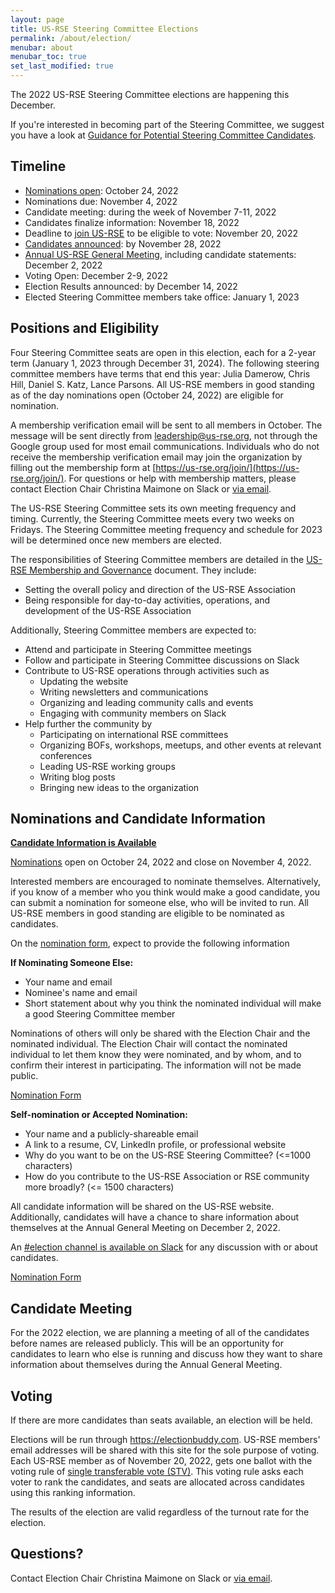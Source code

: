 ```yaml
---
layout: page
title: US-RSE Steering Committee Elections
permalink: /about/election/
menubar: about
menubar_toc: true
set_last_modified: true
---
```


The 2022 US-RSE Steering Committee elections are happening this December.

If you're interested in becoming part of the Steering Committee, we suggest you have a look at [Guidance for Potential Steering Committee Candidates](/2022-07-01-candidate-guidance/).

## Timeline

* [Nominations open](https://docs.google.com/forms/d/e/1FAIpQLSeo7GfAiWXPioHpl4s5BWaYHl5FIxMWeIaTAY5ZNhJDgBAgXQ/viewform?usp=sf_link): October 24, 2022
* Nominations due: November 4, 2022
* Candidate meeting: during the week of November 7-11, 2022
* Candidates finalize information: November 18, 2022
* Deadline to [join US-RSE](/join) to be eligible to vote: November 20, 2022
* [Candidates announced](/2022-11-18-sc-candidates/): by November 28, 2022
* [Annual US-RSE General Meeting](/events/2022/2022-12-AGM/), including candidate statements: December 2, 2022
* Voting Open: December 2-9, 2022
* Election Results announced: by December 14, 2022
* Elected Steering Committee members take office: January 1, 2023

## Positions and Eligibility

Four Steering Committee seats are open in this election, each for a 2-year term (January 1, 2023 through December 31, 2024). The following steering committee members have terms that end this year: Julia Damerow, Chris Hill, Daniel S. Katz, Lance Parsons. All US-RSE members in good standing as of the day nominations open (October 24, 2022) are eligible for nomination.

A membership verification email will be sent to all members in October. The message will be sent directly from leadership@us-rse.org, not through the Google group used for most email communications.   Individuals who do not receive the membership verification email may join the organization by filling out the membership form at [https://us-rse.org/join/](https://us-rse.org/join/).  For questions or help with membership matters, please contact Election Chair Christina Maimone on Slack or [via email](mailto:christina.maimone@northwestern.edu).

The US-RSE Steering Committee sets its own meeting frequency and timing.  Currently, the Steering Committee meets every two weeks on Fridays.  The Steering Committee meeting frequency and schedule for 2023 will be determined once new members are elected.

The responsibilities of Steering Committee members are detailed in the [US-RSE Membership and Governance](https://github.com/USRSE/documents/blob/master/governance.md) document. They include:

* Setting the overall policy and direction of the US-RSE Association
* Being responsible for day-to-day activities, operations, and development of the US-RSE Association

Additionally, Steering Committee members are expected to:

* Attend and participate in Steering Committee meetings
* Follow and participate in Steering Committee discussions on Slack
* Contribute to US-RSE operations through activities such as
  * Updating the website
  * Writing newsletters and communications
  * Organizing and leading community calls and events
  * Engaging with community members on Slack
* Help further the community by
  * Participating on international RSE committees
  * Organizing BOFs, workshops, meetups, and other events at relevant conferences
  * Leading US-RSE working groups
  * Writing blog posts
  * Bringing new ideas to the organization

## Nominations and Candidate Information

**[Candidate Information is Available](/2022-11-18-sc-candidates/)**

[Nominations](https://docs.google.com/forms/d/e/1FAIpQLSeo7GfAiWXPioHpl4s5BWaYHl5FIxMWeIaTAY5ZNhJDgBAgXQ/viewform?usp=sf_link) open on October 24, 2022 and close on November 4, 2022.

Interested members are encouraged to nominate themselves.
Alternatively, if you know of a member who you think would make a good
candidate, you can submit a nomination 
for someone else, who will be invited to run.  All US-RSE members in good standing are eligible to be nominated as candidates.

On the [nomination form](https://docs.google.com/forms/d/e/1FAIpQLSeo7GfAiWXPioHpl4s5BWaYHl5FIxMWeIaTAY5ZNhJDgBAgXQ/viewform?usp=sf_link), expect to provide the following information

**If Nominating Someone Else:**

* Your name and email
* Nominee's name and email
* Short statement about why you think the nominated individual will make a good Steering Committee member

Nominations of others will only be shared with the Election Chair and the
nominated individual. The Election Chair will contact the nominated individual
to let them know they were nominated, and by whom, and to confirm their
interest in participating. The information will not be made public.

[Nomination Form](https://docs.google.com/forms/d/e/1FAIpQLSeo7GfAiWXPioHpl4s5BWaYHl5FIxMWeIaTAY5ZNhJDgBAgXQ/viewform?usp=sf_link)

**Self-nomination or Accepted Nomination:**

* Your name and a publicly-shareable email
* A link to a resume, CV, LinkedIn profile, or professional website
* Why do you want to be on the US-RSE Steering Committee? (<=1000 characters)
* How do you contribute to the US-RSE Association or RSE community more broadly? (<= 1500 characters)

All candidate information will be shared on the US-RSE website.  Additionally, candidates will have a chance to share information about themselves at the Annual General Meeting on December 2, 2022.

An [#election channel is available on
Slack](https://usrse.slack.com/archives/C01BC66Q16E) for any discussion with or
about candidates.

[Nomination Form](https://docs.google.com/forms/d/e/1FAIpQLSeo7GfAiWXPioHpl4s5BWaYHl5FIxMWeIaTAY5ZNhJDgBAgXQ/viewform?usp=sf_link)

## Candidate Meeting

For the 2022 election, we are planning a meeting of all of the candidates before names are released publicly.  This will be an opportunity for candidates to learn who else is running and discuss how they want to share information about themselves during the Annual General Meeting.  

## Voting

If there are more candidates than seats available, an election will be held.  

Elections will be run through
https://electionbuddy.com.  US-RSE members' email
addresses will be shared with this site for the sole purpose of voting.  Each
US-RSE member as of November 20, 2022, gets one ballot with the voting rule of
[single transferable vote
(STV)](https://electionbuddy.com/features/voting-systems/stv-voting).  This
voting rule asks each voter to rank the candidates, and seats are allocated
across candidates using this ranking information.  

The results of the election are valid regardless of the turnout rate for the
election.


## Questions?

Contact Election Chair Christina Maimone on Slack or [via email](mailto:christina.maimone@northwestern.edu).
